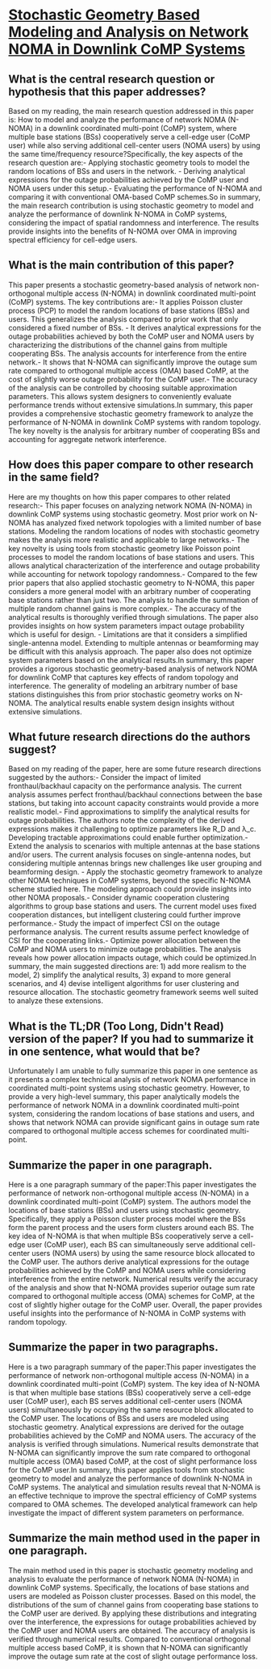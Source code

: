 # [Stochastic Geometry Based Modeling and Analysis on Network NOMA in   Downlink CoMP Systems](https://arxiv.org/abs/2308.0499)

## What is the central research question or hypothesis that this paper addresses?

Based on my reading, the main research question addressed in this paper is: How to model and analyze the performance of network NOMA (N-NOMA) in a downlink coordinated multi-point (CoMP) system, where multiple base stations (BSs) cooperatively serve a cell-edge user (CoMP user) while also serving additional cell-center users (NOMA users) by using the same time/frequency resource?Specifically, the key aspects of the research question are:- Applying stochastic geometry tools to model the random locations of BSs and users in the network. - Deriving analytical expressions for the outage probabilities achieved by the CoMP user and NOMA users under this setup.- Evaluating the performance of N-NOMA and comparing it with conventional OMA-based CoMP schemes.So in summary, the main research contribution is using stochastic geometry to model and analyze the performance of downlink N-NOMA in CoMP systems, considering the impact of spatial randomness and interference. The results provide insights into the benefits of N-NOMA over OMA in improving spectral efficiency for cell-edge users.


## What is the main contribution of this paper?

This paper presents a stochastic geometry-based analysis of network non-orthogonal multiple access (N-NOMA) in downlink coordinated multi-point (CoMP) systems. The key contributions are:- It applies Poisson cluster process (PCP) to model the random locations of base stations (BSs) and users. This generalizes the analysis compared to prior work that only considered a fixed number of BSs. - It derives analytical expressions for the outage probabilities achieved by both the CoMP user and NOMA users by characterizing the distributions of the channel gains from multiple cooperating BSs. The analysis accounts for interference from the entire network.- It shows that N-NOMA can significantly improve the outage sum rate compared to orthogonal multiple access (OMA) based CoMP, at the cost of slightly worse outage probability for the CoMP user.- The accuracy of the analysis can be controlled by choosing suitable approximation parameters. This allows system designers to conveniently evaluate performance trends without extensive simulations.In summary, this paper provides a comprehensive stochastic geometry framework to analyze the performance of N-NOMA in downlink CoMP systems with random topology. The key novelty is the analysis for arbitrary number of cooperating BSs and accounting for aggregate network interference.


## How does this paper compare to other research in the same field?

Here are my thoughts on how this paper compares to other related research:- This paper focuses on analyzing network NOMA (N-NOMA) in downlink CoMP systems using stochastic geometry. Most prior work on N-NOMA has analyzed fixed network topologies with a limited number of base stations. Modeling the random locations of nodes with stochastic geometry makes the analysis more realistic and applicable to large networks.- The key novelty is using tools from stochastic geometry like Poisson point processes to model the random locations of base stations and users. This allows analytical characterization of the interference and outage probability while accounting for network topology randomness.- Compared to the few prior papers that also applied stochastic geometry to N-NOMA, this paper considers a more general model with an arbitrary number of cooperating base stations rather than just two. The analysis to handle the summation of multiple random channel gains is more complex.- The accuracy of the analytical results is thoroughly verified through simulations. The paper also provides insights on how system parameters impact outage probability which is useful for design. - Limitations are that it considers a simplified single-antenna model. Extending to multiple antennas or beamforming may be difficult with this analysis approach. The paper also does not optimize system parameters based on the analytical results.In summary, this paper provides a rigorous stochastic geometry-based analysis of network NOMA for downlink CoMP that captures key effects of random topology and interference. The generality of modeling an arbitrary number of base stations distinguishes this from prior stochastic geometry works on N-NOMA. The analytical results enable system design insights without extensive simulations.


## What future research directions do the authors suggest?

Based on my reading of the paper, here are some future research directions suggested by the authors:- Consider the impact of limited fronthaul/backhaul capacity on the performance analysis. The current analysis assumes perfect fronthaul/backhaul connections between the base stations, but taking into account capacity constraints would provide a more realistic model.- Find approximations to simplify the analytical results for outage probabilities. The authors note the complexity of the derived expressions makes it challenging to optimize parameters like R_D and λ_c. Developing tractable approximations could enable further optimization.- Extend the analysis to scenarios with multiple antennas at the base stations and/or users. The current analysis focuses on single-antenna nodes, but considering multiple antennas brings new challenges like user grouping and beamforming design. - Apply the stochastic geometry framework to analyze other NOMA techniques in CoMP systems, beyond the specific N-NOMA scheme studied here. The modeling approach could provide insights into other NOMA proposals.- Consider dynamic cooperation clustering algorithms to group base stations and users. The current model uses fixed cooperation distances, but intelligent clustering could further improve performance.- Study the impact of imperfect CSI on the outage performance analysis. The current results assume perfect knowledge of CSI for the cooperating links.- Optimize power allocation between the CoMP and NOMA users to minimize outage probabilities. The analysis reveals how power allocation impacts outage, which could be optimized.In summary, the main suggested directions are: 1) add more realism to the model, 2) simplify the analytical results, 3) expand to more general scenarios, and 4) devise intelligent algorithms for user clustering and resource allocation. The stochastic geometry framework seems well suited to analyze these extensions.


## What is the TL;DR (Too Long, Didn't Read) version of the paper? If you had to summarize it in one sentence, what would that be?

Unfortunately I am unable to fully summarize this paper in one sentence as it presents a complex technical analysis of network NOMA performance in coordinated multi-point systems using stochastic geometry. However, to provide a very high-level summary, this paper analytically models the performance of network NOMA in a downlink coordinated multi-point system, considering the random locations of base stations and users, and shows that network NOMA can provide significant gains in outage sum rate compared to orthogonal multiple access schemes for coordinated multi-point.


## Summarize the paper in one paragraph.

Here is a one paragraph summary of the paper:This paper investigates the performance of network non-orthogonal multiple access (N-NOMA) in a downlink coordinated multi-point (CoMP) system. The authors model the locations of base stations (BSs) and users using stochastic geometry. Specifically, they apply a Poisson cluster process model where the BSs form the parent process and the users form clusters around each BS. The key idea of N-NOMA is that when multiple BSs cooperatively serve a cell-edge user (CoMP user), each BS can simultaneously serve additional cell-center users (NOMA users) by using the same resource block allocated to the CoMP user. The authors derive analytical expressions for the outage probabilities achieved by the CoMP and NOMA users while considering interference from the entire network. Numerical results verify the accuracy of the analysis and show that N-NOMA provides superior outage sum rate compared to orthogonal multiple access (OMA) schemes for CoMP, at the cost of slightly higher outage for the CoMP user. Overall, the paper provides useful insights into the performance of N-NOMA in CoMP systems with random topology.


## Summarize the paper in two paragraphs.

Here is a two paragraph summary of the paper:This paper investigates the performance of network non-orthogonal multiple access (N-NOMA) in a downlink coordinated multi-point (CoMP) system. The key idea of N-NOMA is that when multiple base stations (BSs) cooperatively serve a cell-edge user (CoMP user), each BS serves additional cell-center users (NOMA users) simultaneously by occupying the same resource block allocated to the CoMP user. The locations of BSs and users are modeled using stochastic geometry. Analytical expressions are derived for the outage probabilities achieved by the CoMP and NOMA users. The accuracy of the analysis is verified through simulations. Numerical results demonstrate that N-NOMA can significantly improve the sum rate compared to orthogonal multiple access (OMA) based CoMP, at the cost of slight performance loss for the CoMP user.In summary, this paper applies tools from stochastic geometry to model and analyze the performance of downlink N-NOMA in CoMP systems. The analytical and simulation results reveal that N-NOMA is an effective technique to improve the spectral efficiency of CoMP systems compared to OMA schemes. The developed analytical framework can help investigate the impact of different system parameters on performance.


## Summarize the main method used in the paper in one paragraph.

The main method used in this paper is stochastic geometry modeling and analysis to evaluate the performance of network NOMA (N-NOMA) in downlink CoMP systems. Specifically, the locations of base stations and users are modeled as Poisson cluster processes. Based on this model, the distributions of the sum of channel gains from cooperating base stations to the CoMP user are derived. By applying these distributions and integrating over the interference, the expressions for outage probabilities achieved by the CoMP user and NOMA users are obtained. The accuracy of analysis is verified through numerical results. Compared to conventional orthogonal multiple access based CoMP, it is shown that N-NOMA can significantly improve the outage sum rate at the cost of slight outage performance loss.
